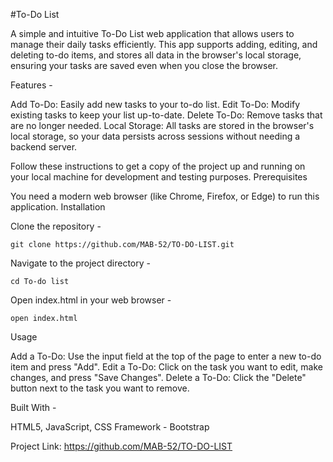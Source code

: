 #To-Do List 

A simple and intuitive To-Do List web application that allows users to manage their daily tasks efficiently. This app supports adding, editing, and deleting to-do items, and stores all data in the browser's local storage, ensuring your tasks are saved even when you close the browser.

Features -

  Add To-Do: Easily add new tasks to your to-do list.
  Edit To-Do: Modify existing tasks to keep your list up-to-date.
  Delete To-Do: Remove tasks that are no longer needed.
  Local Storage: All tasks are stored in the browser's local storage, so your data persists across sessions without needing a backend server.

Follow these instructions to get a copy of the project up and running on your local machine for development and testing purposes. Prerequisites

You need a modern web browser (like Chrome, Firefox, or Edge) to run this application. Installation

Clone the repository -

    git clone https://github.com/MAB-52/TO-DO-LIST.git

Navigate to the project directory -

    cd To-do list

Open index.html in your web browser -

    open index.html

Usage

Add a To-Do: Use the input field at the top of the page to enter a new to-do item and press "Add".
Edit a To-Do: Click on the task you want to edit, make changes, and press "Save Changes".
Delete a To-Do: Click the "Delete" button next to the task you want to remove.

Built With -

HTML5,
JavaScript,
CSS Framework - Bootstrap

Project Link: https://github.com/MAB-52/TO-DO-LIST
